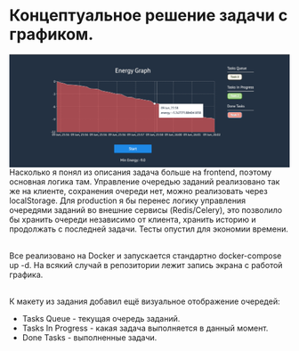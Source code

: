# Концептуальное решение задачи с графиком.
<img src="https://github.com/spleshkov/test-graph/blob/master/Screenshot.png" width=1200 align=right>  
  
<br /> 

Насколько я понял из описания задача больше на frontend, поэтому основная логика там.
Управление очередью заданий реализовано так же на клиенте, сохранения очереди нет, можно реализовать через localStorage.
Для production я бы перенес логику управления очередями заданий во внешние сервисы (Redis/Celery), это позволило бы хранить очереди независимо от клиента, 
хранить историю и продолжать с последней задачи.
Тесты опустил для экономии времени.  
<br /> 

Все реализовано на Docker и запускается стандартно docker-compose up -d.
На всякий случай в репозитории лежит запись экрана с работой графика.  
<br />  

К макету из задания добавил ещё визуальное отображение очередей: 
* Tasks Queue - текущая очередь заданий.
* Tasks In Progress - какая задача выполняется в данный момент.
* Done Tasks - выполненные задачи.
